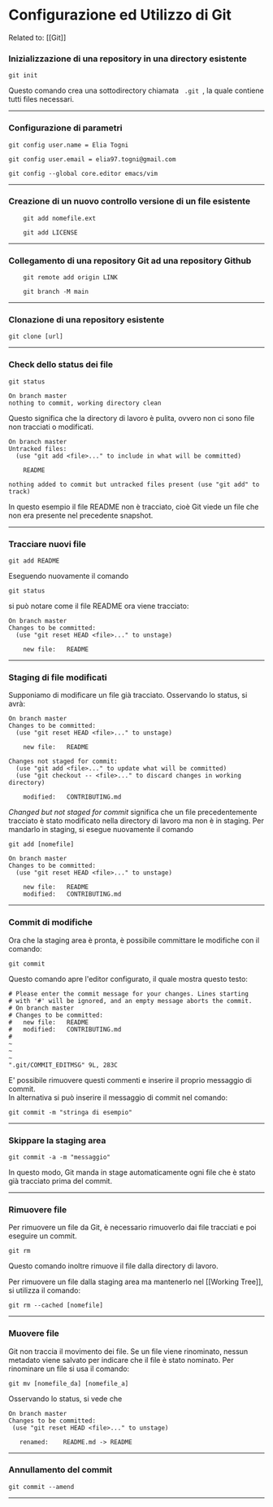 # Configurazione ed Utilizzo di Git #
Related to: [[Git]]

### Inizializzazione di una repository in una directory esistente ###
```git
git init
```

Questo comando crea una sottodirectory chiamata <code> .git </code>, la quale contiene tutti files necessari.

--------------------------------------------------------------

### Configurazione di parametri ###
```git
git config user.name = Elia Togni  

git config user.email = elia97.togni@gmail.com

git config --global core.editor emacs/vim
```

--------------------------------------------------------------

### Creazione di un nuovo controllo versione di un file esistente ###
```git
	git add nomefile.ext
```

```git
	git add LICENSE
``` 

--------------------------------------------------------------

### Collegamento di una repository Git ad una repository Github ###
```git
	git remote add origin LINK

	git branch -M main
```

--------------------------------------------------------------

### Clonazione di una repository esistente ###
```git
git clone [url]
```

--------------------------------------------------------------

### Check dello status dei file ###
```git
git status
```

```console
On branch master
nothing to commit, working directory clean
```

Questo significa che la directory di lavoro è pulita, ovvero non ci sono file non tracciati o modificati.

```console
On branch master
Untracked files:
  (use "git add <file>..." to include in what will be committed)

    README

nothing added to commit but untracked files present (use "git add" to track)
```

In questo esempio il file README non è tracciato, cioè Git viede un file che non era presente nel precedente snapshot.

--------------------------------------------------------------

### Tracciare nuovi file ###
```git
git add README
```

Eseguendo nuovamente il comando
```git
git status
```
si può notare come il file README ora viene tracciato:

```console
On branch master
Changes to be committed:
  (use "git reset HEAD <file>..." to unstage)

    new file:   README
```

--------------------------------------------------------------

### Staging di file modificati ###
Supponiamo di modificare un file già tracciato. Osservando lo status, si avrà:

```console
On branch master
Changes to be committed:
  (use "git reset HEAD <file>..." to unstage)

    new file:   README

Changes not staged for commit:
  (use "git add <file>..." to update what will be committed)
  (use "git checkout -- <file>..." to discard changes in working directory)

    modified:   CONTRIBUTING.md
```

_Changed but not staged for commit_ significa che un file precedentemente tracciato è stato modificato nella directory di lavoro ma non è in staging. Per mandarlo in staging, si esegue nuovamente il comando 
```git
git add [nomefile]
```

```console
On branch master
Changes to be committed:
  (use "git reset HEAD <file>..." to unstage)

    new file:   README
    modified:   CONTRIBUTING.md
```

--------------------------------------------------------------

### Commit di modifiche ###
Ora che la staging area è pronta, è possibile committare le modifiche con il comando:
```git
git commit
```

Questo comando apre l'editor configurato, il quale mostra questo testo:

```nano
# Please enter the commit message for your changes. Lines starting
# with '#' will be ignored, and an empty message aborts the commit.
# On branch master
# Changes to be committed:
#	new file:   README
#	modified:   CONTRIBUTING.md
#
~
~
~
".git/COMMIT_EDITMSG" 9L, 283C
```

E' possibile rimuovere questi commenti e inserire il proprio messaggio di commit.<br />
In alternativa si può inserire il messaggio di commit nel comando:
```git
git commit -m "stringa di esempio"
```

--------------------------------------------------------------

### Skippare la staging area ###
```git
git commit -a -m "messaggio"
```

 In questo modo, Git manda in stage automaticamente ogni file che è stato già tracciato prima del commit.
 
--------------------------------------------------------------

 ### Rimuovere file ###
 
 Per rimuovere un file da Git, è necessario rimuoverlo dai file tracciati e poi eseguire un commit. 
 
 ```git
 git rm
 ```
 
 Questo comando inoltre rimuove il file dalla directory di lavoro.
 
 Per rimuovere un file dalla staging area ma mantenerlo nel [[Working Tree]], si utilizza il comando:
 
 ```git
 git rm --cached [nomefile]
 ```
 
--------------------------------------------------------------
 
 ### Muovere file ###
 
 Git non traccia il movimento dei file. Se un file viene rinominato, nessun metadato viene salvato per indicare che il file è stato nominato. Per rinominare un file si usa il comando:
 
```git
git mv [nomefile_da] [nomefile_a]
```

 Osservando lo status, si vede che
 
 ```console
On branch master
Changes to be committed:
  (use "git reset HEAD <file>..." to unstage)

    renamed:    README.md -> README
```

--------------------------------------------------------------

### Annullamento del commit ###
```git
git commit --amend
```

--------------------------------------------------------------